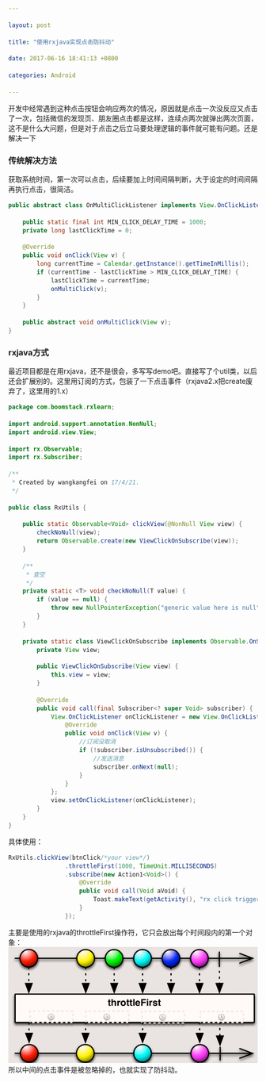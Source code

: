 ```yaml
---

layout: post 

title: "使用rxjava实现点击防抖动" 

date: 2017-06-16 18:41:13 +0800 

categories: Android

---
```


开发中经常遇到这种点击按钮会响应两次的情况，原因就是点击一次没反应又点击了一次，包括微信的发现页、朋友圈点击都是这样，连续点两次就弹出两次页面，这不是什么大问题，但是对于点击之后立马要处理逻辑的事件就可能有问题。还是解决一下
### 传统解决方法
获取系统时间，第一次可以点击，后续要加上时间间隔判断，大于设定的时间间隔再执行点击，很简洁。
```java
public abstract class OnMultiClickListener implements View.OnClickListener {

    public static final int MIN_CLICK_DELAY_TIME = 1000;
    private long lastClickTime = 0;

    @Override
    public void onClick(View v) {
        long currentTime = Calendar.getInstance().getTimeInMillis();
        if (currentTime - lastClickTime > MIN_CLICK_DELAY_TIME) {
            lastClickTime = currentTime;
            onMultiClick(v);
        }
    }

    public abstract void onMultiClick(View v);
}
```
### rxjava方式
最近项目都是在用rxjava，还不是很会，多写写demo吧。直接写了个util类，以后还会扩展别的。这里用订阅的方式，包装了一下点击事件（rxjava2.x把create废弃了，这里用的1.x）
```java
package com.boomstack.rxlearn;

import android.support.annotation.NonNull;
import android.view.View;

import rx.Observable;
import rx.Subscriber;

/**
 * Created by wangkangfei on 17/4/21.
 */

public class RxUtils {

    public static Observable<Void> clickView(@NonNull View view) {
        checkNoNull(view);
        return Observable.create(new ViewClickOnSubscribe(view));
    }

    /**
     * 查空
     */
    private static <T> void checkNoNull(T value) {
        if (value == null) {
            throw new NullPointerException("generic value here is null");
        }
    }

    private static class ViewClickOnSubscribe implements Observable.OnSubscribe<Void> {
        private View view;

        public ViewClickOnSubscribe(View view) {
            this.view = view;
        }

        @Override
        public void call(final Subscriber<? super Void> subscriber) {
            View.OnClickListener onClickListener = new View.OnClickListener() {
                @Override
                public void onClick(View v) {
                    //订阅没取消
                    if (!subscriber.isUnsubscribed()) {
                        //发送消息
                        subscriber.onNext(null);
                    }
                }
            };
            view.setOnClickListener(onClickListener);
        }
    }
}

```
具体使用：
```java
RxUtils.clickView(btnClick/*your view*/)
                .throttleFirst(1000, TimeUnit.MILLISECONDS)
                .subscribe(new Action1<Void>() {
                    @Override
                    public void call(Void aVoid) {
                        Toast.makeText(getActivity(), "rx click triggered", Toast.LENGTH_SHORT).show();
                    }
                });
```
主要是使用的rxjava的throttleFirst操作符，它只会放出每个时间段内的第一个对象：
![这里写图片描述](https://github.com/boomstack/boomstack.github.io/blob/master/assets/all/dsfas4534.png?raw=true)
所以中间的点击事件是被忽略掉的，也就实现了防抖动。